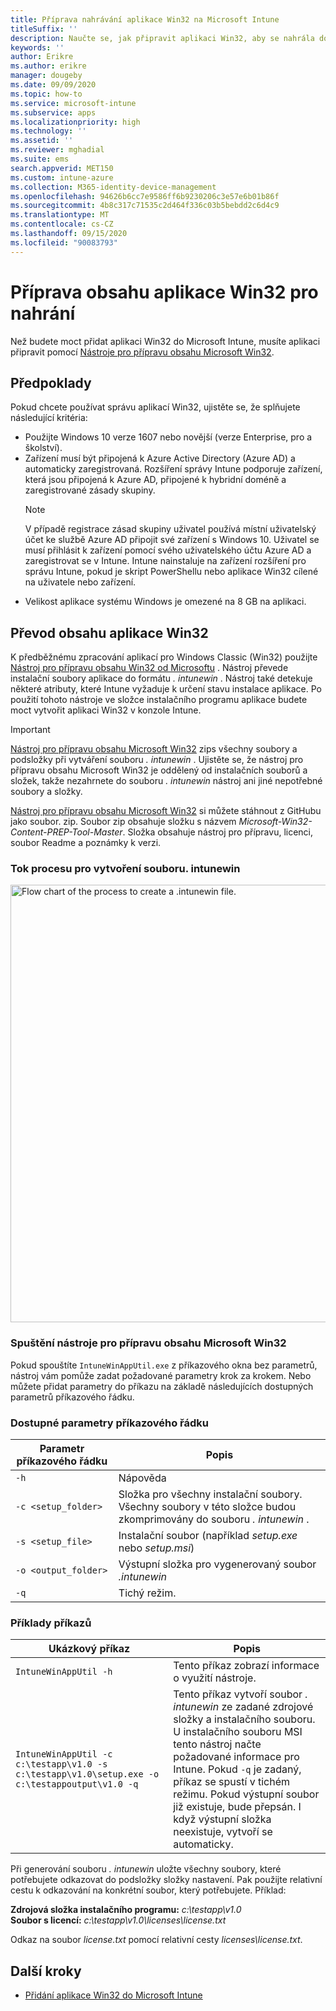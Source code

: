 ```yaml
---
title: Příprava nahrávání aplikace Win32 na Microsoft Intune
titleSuffix: ''
description: Naučte se, jak připravit aplikaci Win32, aby se nahrála do Microsoft Intune.
keywords: ''
author: Erikre
ms.author: erikre
manager: dougeby
ms.date: 09/09/2020
ms.topic: how-to
ms.service: microsoft-intune
ms.subservice: apps
ms.localizationpriority: high
ms.technology: ''
ms.assetid: ''
ms.reviewer: mghadial
ms.suite: ems
search.appverid: MET150
ms.custom: intune-azure
ms.collection: M365-identity-device-management
ms.openlocfilehash: 94626b6cc7e9586ff6b9230206c3e57e6b01b86f
ms.sourcegitcommit: 4b8c317c71535c2d464f336c03b5bebdd2c6d4c9
ms.translationtype: MT
ms.contentlocale: cs-CZ
ms.lasthandoff: 09/15/2020
ms.locfileid: "90083793"
---
```

# <a name="prepare-win32-app-content-for-upload"></a>Příprava obsahu aplikace Win32 pro nahrání

Než budete moct přidat aplikaci Win32 do Microsoft Intune, musíte aplikaci připravit pomocí [Nástroje pro přípravu obsahu Microsoft Win32](https://go.microsoft.com/fwlink/?linkid=2065730).

## <a name="prerequisites"></a>Předpoklady

Pokud chcete používat správu aplikací Win32, ujistěte se, že splňujete následující kritéria:

- Použijte Windows 10 verze 1607 nebo novější (verze Enterprise, pro a školství).
- Zařízení musí být připojená k Azure Active Directory (Azure AD) a automaticky zaregistrovaná. Rozšíření správy Intune podporuje zařízení, která jsou připojená k Azure AD, připojené k hybridní doméně a zaregistrované zásady skupiny. 
  > [!NOTE]
  > V případě registrace zásad skupiny uživatel používá místní uživatelský účet ke službě Azure AD připojit své zařízení s Windows 10. Uživatel se musí přihlásit k zařízení pomocí svého uživatelského účtu Azure AD a zaregistrovat se v Intune. Intune nainstaluje na zařízení rozšíření pro správu Intune, pokud je skript PowerShellu nebo aplikace Win32 cílené na uživatele nebo zařízení.
- Velikost aplikace systému Windows je omezené na 8 GB na aplikaci.

## <a name="convert-the-win32-app-content"></a>Převod obsahu aplikace Win32

K předběžnému zpracování aplikací pro Windows Classic (Win32) použijte [Nástroj pro přípravu obsahu Win32 od Microsoftu](https://go.microsoft.com/fwlink/?linkid=2065730) . Nástroj převede instalační soubory aplikace do formátu *. intunewin* . Nástroj také detekuje některé atributy, které Intune vyžaduje k určení stavu instalace aplikace. Po použití tohoto nástroje ve složce instalačního programu aplikace budete moct vytvořit aplikaci Win32 v konzole Intune.

> [!IMPORTANT]
> [Nástroj pro přípravu obsahu Microsoft Win32](https://go.microsoft.com/fwlink/?linkid=2065730) zips všechny soubory a podsložky při vytváření souboru *. intunewin* . Ujistěte se, že nástroj pro přípravu obsahu Microsoft Win32 je oddělený od instalačních souborů a složek, takže nezahrnete do souboru *. intunewin* nástroj ani jiné nepotřebné soubory a složky.

[Nástroj pro přípravu obsahu Microsoft Win32](https://go.microsoft.com/fwlink/?linkid=2065730) si můžete stáhnout z GitHubu jako soubor. zip. Soubor zip obsahuje složku s názvem *Microsoft-Win32-Content-PREP-Tool-Master*. Složka obsahuje nástroj pro přípravu, licenci, soubor Readme a poznámky k verzi. 

### <a name="process-flow-to-create-a-intunewin-file"></a>Tok procesu pro vytvoření souboru. intunewin

   <img alt="Flow chart of the process to create a .intunewin file." src="./media/apps-win32-app-management/prepare-win32-app.png" width="700">

### <a name="running-the-microsoft-win32-content-prep-tool"></a>Spuštění nástroje pro přípravu obsahu Microsoft Win32

Pokud spouštíte `IntuneWinAppUtil.exe` z příkazového okna bez parametrů, nástroj vám pomůže zadat požadované parametry krok za krokem. Nebo můžete přidat parametry do příkazu na základě následujících dostupných parametrů příkazového řádku.

### <a name="available-command-line-parameters"></a>Dostupné parametry příkazového řádku 

|    **Parametr příkazového řádku**    |    **Popis**    |
|--------------------------------|------------------------------------------------------------|
|    `-h`     |    Nápověda    |
|    `-c <setup_folder>`     |    Složka pro všechny instalační soubory. Všechny soubory v této složce budou zkomprimovány do souboru *. intunewin* .    |
|    `-s <setup_file>`     |    Instalační soubor (například *setup.exe* nebo *setup.msi*)    |
|    `-o <output_folder>`     |    Výstupní složka pro vygenerovaný soubor *.intunewin*    |
|    `-q`       |    Tichý režim.    |

### <a name="example-commands"></a>Příklady příkazů

|    **Ukázkový příkaz**    |    **Popis**    |
|-------------------------------------------------------------------------------------------|----------------------------------------------------------------------------------------------------------------------------------------------------------------------------------------------------------------------------------------------------------------------------------------------------------------------------------------------------------------------------------------------------|
|    `IntuneWinAppUtil -h`    |    Tento příkaz zobrazí informace o využití nástroje.    |
|    `IntuneWinAppUtil -c c:\testapp\v1.0 -s c:\testapp\v1.0\setup.exe -o c:\testappoutput\v1.0 -q`    |    Tento příkaz vytvoří soubor *. intunewin* ze zadané zdrojové složky a instalačního souboru. U instalačního souboru MSI tento nástroj načte požadované informace pro Intune. Pokud `-q` je zadaný, příkaz se spustí v tichém režimu. Pokud výstupní soubor již existuje, bude přepsán. I když výstupní složka neexistuje, vytvoří se automaticky.    |

Při generování souboru *. intunewin* uložte všechny soubory, které potřebujete odkazovat do podsložky složky nastavení. Pak použijte relativní cestu k odkazování na konkrétní soubor, který potřebujete. Příklad:

**Zdrojová složka instalačního programu:** *c:\testapp\v1.0*<br>
**Soubor s licencí:** *c:\testapp\v1.0\licenses\license.txt*

Odkaz na soubor *license.txt* pomocí relativní cesty *licenses\license.txt*.

## <a name="next-steps"></a>Další kroky

- [Přidání aplikace Win32 do Microsoft Intune](apps-win32-add.md)
